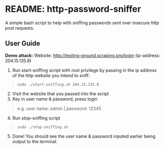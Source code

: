 # README: http-password-sniffer
A simple bash script to help with sniffing passwords sent over insecure http post requests.

## User Guide
**Demo attack:**
Website: http://testing-ground.scraping.pro/login (ip-address: 204.15.135.8)

1. Run start-sniffing script with root privilege by passing in the ip address of the http website you intend to sniff: 
>`sudo ./start-sniffing.sh 204.15.135.8`
2. Visit the website that you passed into the script
3. Key in user name & password, press login
> e.g. user name: admin | password: 12345
4. Run stop-sniffing script
>`sudo ./stop-sniffing.sh`
5. Done! You should see the user name & password inputed earlier being output to the terminal.
